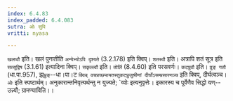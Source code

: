 ```yaml
---
index: 6.4.83
index_padded: 6.4.083
sutra: ओः सुपि
vritti: nyasa

---
```

`खलप्वौ` इति। खलं पुनातीति `अन्येभ्योऽपि दृश्यते` (3.2.178) इति क्विप्। `शतस्वौ` इति। अत्रापि शतं सूत्र इति `सत्सूद्विष` (3.1.61) इत्यादिना क्विप्। `सकृल्ल्वौ` इति। `तोर्लि` (8.4.60) इति परसवर्णः। `कटप्रुवौ` इति। `प्रूङ् गतौ` (धा.पा.957), झ्र्`प्रुङ्`--धा।पा।ट `क्विब् वचप्रच्छ्यायतस्तुकटप्रुजुश्रीणां दीर्घोऽसम्प्रसारणञ्च` इति क्विप्, दीर्घत्वञ्च।
`ओः` इति स्पष्टार्थम्। अनुकारान्तनिवृत्यर्थन्तु न युज्यते; `य्वोः इत्यनुवृत्तेः। इकारस्य च पूर्वेणैव सिद्धो यण्--उन्न्यौ; ग्रामण्याविति।।
